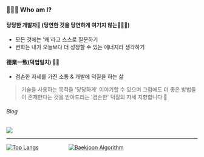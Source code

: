 ### 💁🏻‍♂️ Who am I?
#### 당당한 개발자🥕 (당연한 것을 당연하게 여기지 않는👨🏻‍💻)

- 모든 것에는 '왜'라고 스스로 질문하기
- 변화는 내가 오늘보다 더 성장할 수 있는 에너지라 생각하기

#### 德業一致(덕업일치) 🏃🏻
- 겸손한 자세를 가진 소통 & 개발에 덕질을 하는 삶

> 기술을 사용하는 목적을 '당당하게' 이야기할 수 있으며
> 그럼에도 더 좋은 방법들이 존재한다는 것을 받아드리는 '겸손한' 덕질의 자세 지향합니다 🎯

###### Blog
<a href="https://velog.io/@waterkite22" target="_blank">
  <img src="https://img.shields.io/badge/Velog-20C996?style=flat-square&logo=Vimeo&logoColor=white"/></a>
</a>

--------------------
[![Top Langs](https://github-readme-stats-git-masterrstaa-rickstaa.vercel.app/api/top-langs/?username=syeon2&exclude_repo=ksy4568.github.io&hide=html,css,scss,sass&langs_count=5&layout=compact&theme=dark)](https://github.com/syeon2?tab=repositories)
&nbsp;&nbsp;&nbsp;&nbsp;&nbsp;&nbsp;&nbsp;&nbsp;&nbsp;&nbsp;&nbsp;&nbsp;&nbsp;&nbsp;&nbsp;&nbsp;&nbsp;&nbsp;
[![Baekjoon Algorithm](http://mazassumnida.wtf/api/v2/generate_badge?boj=gsy4568)](https://solved.ac/gsy4568/)
